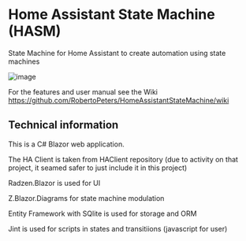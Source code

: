 # Home Assistant State Machine (HASM)
State Machine for Home Assistant to create automation using state machines

![image](https://github.com/RobertoPeters/HomeAssistantStateMachine/assets/5654611/d25de45b-157d-4359-9b14-4b92b403b10d)

For the features and user manual see the Wiki https://github.com/RobertoPeters/HomeAssistantStateMachine/wiki


## Technical information
This is a C# Blazor web application.

The HA Client is taken from HAClient repository (due to activity on that project, it seamed safer to just include it in this project)

Radzen.Blazor is used for UI

Z.Blazor.Diagrams for state machine modulation

Entity Framework with SQlite is used for storage and ORM

Jint is used for scripts in states and transitiions (javascript for user)
